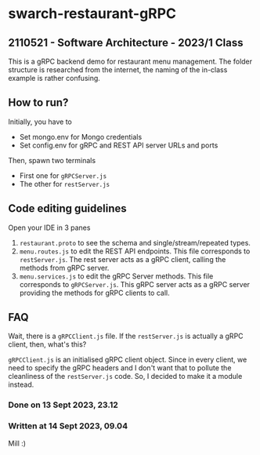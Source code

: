 # swarch-restaurant-gRPC

## 2110521 - Software Architecture - 2023/1 Class

This is a gRPC backend demo for restaurant menu management. The folder structure is researched from the internet, the naming of the in-class example is rather confusing.

## How to run?

Initially, you have to

- Set mongo.env for Mongo credentials
- Set config.env for gRPC and REST API server URLs and ports

Then, spawn two terminals

- First one for `gRPCServer.js`
- The other for `restServer.js`

## Code editing guidelines

Open your IDE in 3 panes

1. `restaurant.proto` to see the schema and single/stream/repeated types.
2. `menu.routes.js` to edit the REST API endpoints. This file corresponds to `restServer.js`. The rest server acts as a gRPC client, calling the methods from gRPC server.
3. `menu.services.js` to edit the gRPC Server methods. This file corresponds to `gRPCServer.js`. This gRPC server acts as a gRPC server providing the methods for gRPC clients to call.

## FAQ

Wait, there is a `gRPCClient.js` file. If the `restServer.js` is actually a gRPC client, then, what's this?

`gRPCClient.js` is an initialised gRPC client object. Since in every client, we need to specify the gRPC headers and I don't want that to pollute the cleanliness of the `restServer.js` code. So, I decided to make it a module instead.

### Done on 13 Sept 2023, 23.12

### Written at 14 Sept 2023, 09.04

Mill :)
